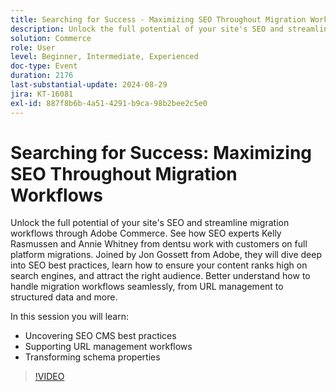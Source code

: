 ```yaml
---
title: Searching for Success - Maximizing SEO Throughout Migration Workflows
description: Unlock the full potential of your site's SEO and streamline migration workflows through Adobe Commerce. See how SEO experts Kelly Rasmussen and Annie Whitney from dentsu work with customers on full platform migrations. Joined by Jon Gossett from Adobe, they will dive deep into SEO best practices, learn how to ensure your content ranks high on search engines, and attract the right audience. Better understand how to handle migration workflows seamlessly, from URL management to structured data and more.In this session you will learn - Uncovering SEO CMS best practices Supporting URL management workflows Transforming schema properties
solution: Commerce
role: User
level: Beginner, Intermediate, Experienced
doc-type: Event
duration: 2176
last-substantial-update: 2024-08-29
jira: KT-16081
exl-id: 887f8b6b-4a51-4291-b9ca-98b2bee2c5e0
---
```

# Searching for Success: Maximizing SEO Throughout Migration Workflows

Unlock the full potential of your site's SEO and streamline migration workflows through Adobe Commerce. See how SEO experts Kelly Rasmussen and Annie Whitney from dentsu work with customers on full platform migrations. Joined by Jon Gossett from Adobe, they will dive deep into SEO best practices, learn how to ensure your content ranks high on search engines, and attract the right audience. Better understand how to handle migration workflows seamlessly, from URL management to structured data and more.

In this session you will learn:

* Uncovering SEO CMS best practices
* Supporting URL management workflows
* Transforming schema properties

>[!VIDEO](https://video.tv.adobe.com/v/3433145/?learn=on)
